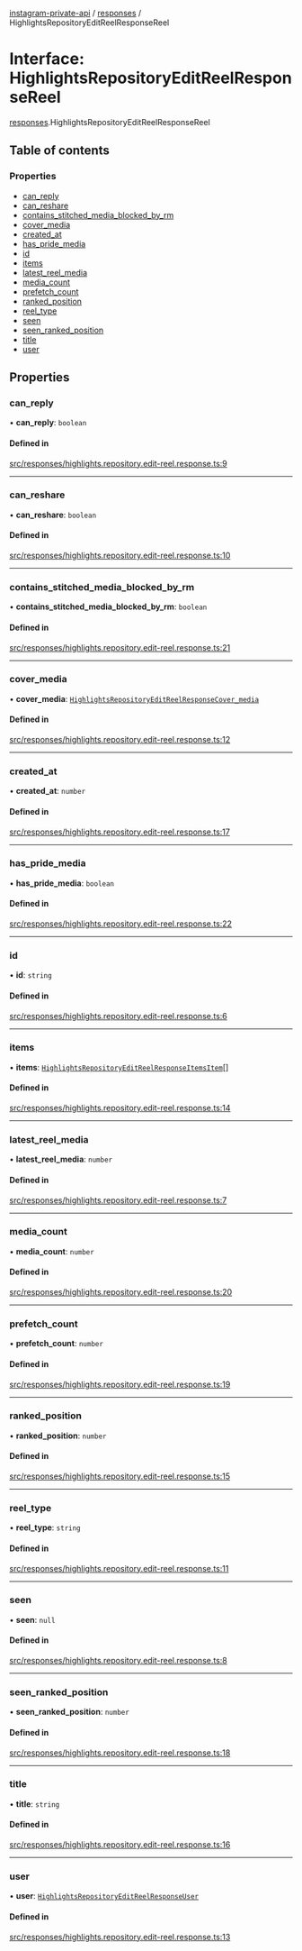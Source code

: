 [instagram-private-api](../../README.md) / [responses](../../modules/responses.md) / HighlightsRepositoryEditReelResponseReel

# Interface: HighlightsRepositoryEditReelResponseReel

[responses](../../modules/responses.md).HighlightsRepositoryEditReelResponseReel

## Table of contents

### Properties

- [can\_reply](HighlightsRepositoryEditReelResponseReel.md#can_reply)
- [can\_reshare](HighlightsRepositoryEditReelResponseReel.md#can_reshare)
- [contains\_stitched\_media\_blocked\_by\_rm](HighlightsRepositoryEditReelResponseReel.md#contains_stitched_media_blocked_by_rm)
- [cover\_media](HighlightsRepositoryEditReelResponseReel.md#cover_media)
- [created\_at](HighlightsRepositoryEditReelResponseReel.md#created_at)
- [has\_pride\_media](HighlightsRepositoryEditReelResponseReel.md#has_pride_media)
- [id](HighlightsRepositoryEditReelResponseReel.md#id)
- [items](HighlightsRepositoryEditReelResponseReel.md#items)
- [latest\_reel\_media](HighlightsRepositoryEditReelResponseReel.md#latest_reel_media)
- [media\_count](HighlightsRepositoryEditReelResponseReel.md#media_count)
- [prefetch\_count](HighlightsRepositoryEditReelResponseReel.md#prefetch_count)
- [ranked\_position](HighlightsRepositoryEditReelResponseReel.md#ranked_position)
- [reel\_type](HighlightsRepositoryEditReelResponseReel.md#reel_type)
- [seen](HighlightsRepositoryEditReelResponseReel.md#seen)
- [seen\_ranked\_position](HighlightsRepositoryEditReelResponseReel.md#seen_ranked_position)
- [title](HighlightsRepositoryEditReelResponseReel.md#title)
- [user](HighlightsRepositoryEditReelResponseReel.md#user)

## Properties

### can\_reply

• **can\_reply**: `boolean`

#### Defined in

[src/responses/highlights.repository.edit-reel.response.ts:9](https://github.com/Nerixyz/instagram-private-api/blob/4971f34/src/responses/highlights.repository.edit-reel.response.ts#L9)

___

### can\_reshare

• **can\_reshare**: `boolean`

#### Defined in

[src/responses/highlights.repository.edit-reel.response.ts:10](https://github.com/Nerixyz/instagram-private-api/blob/4971f34/src/responses/highlights.repository.edit-reel.response.ts#L10)

___

### contains\_stitched\_media\_blocked\_by\_rm

• **contains\_stitched\_media\_blocked\_by\_rm**: `boolean`

#### Defined in

[src/responses/highlights.repository.edit-reel.response.ts:21](https://github.com/Nerixyz/instagram-private-api/blob/4971f34/src/responses/highlights.repository.edit-reel.response.ts#L21)

___

### cover\_media

• **cover\_media**: [`HighlightsRepositoryEditReelResponseCover_media`](HighlightsRepositoryEditReelResponseCover_media.md)

#### Defined in

[src/responses/highlights.repository.edit-reel.response.ts:12](https://github.com/Nerixyz/instagram-private-api/blob/4971f34/src/responses/highlights.repository.edit-reel.response.ts#L12)

___

### created\_at

• **created\_at**: `number`

#### Defined in

[src/responses/highlights.repository.edit-reel.response.ts:17](https://github.com/Nerixyz/instagram-private-api/blob/4971f34/src/responses/highlights.repository.edit-reel.response.ts#L17)

___

### has\_pride\_media

• **has\_pride\_media**: `boolean`

#### Defined in

[src/responses/highlights.repository.edit-reel.response.ts:22](https://github.com/Nerixyz/instagram-private-api/blob/4971f34/src/responses/highlights.repository.edit-reel.response.ts#L22)

___

### id

• **id**: `string`

#### Defined in

[src/responses/highlights.repository.edit-reel.response.ts:6](https://github.com/Nerixyz/instagram-private-api/blob/4971f34/src/responses/highlights.repository.edit-reel.response.ts#L6)

___

### items

• **items**: [`HighlightsRepositoryEditReelResponseItemsItem`](HighlightsRepositoryEditReelResponseItemsItem.md)[]

#### Defined in

[src/responses/highlights.repository.edit-reel.response.ts:14](https://github.com/Nerixyz/instagram-private-api/blob/4971f34/src/responses/highlights.repository.edit-reel.response.ts#L14)

___

### latest\_reel\_media

• **latest\_reel\_media**: `number`

#### Defined in

[src/responses/highlights.repository.edit-reel.response.ts:7](https://github.com/Nerixyz/instagram-private-api/blob/4971f34/src/responses/highlights.repository.edit-reel.response.ts#L7)

___

### media\_count

• **media\_count**: `number`

#### Defined in

[src/responses/highlights.repository.edit-reel.response.ts:20](https://github.com/Nerixyz/instagram-private-api/blob/4971f34/src/responses/highlights.repository.edit-reel.response.ts#L20)

___

### prefetch\_count

• **prefetch\_count**: `number`

#### Defined in

[src/responses/highlights.repository.edit-reel.response.ts:19](https://github.com/Nerixyz/instagram-private-api/blob/4971f34/src/responses/highlights.repository.edit-reel.response.ts#L19)

___

### ranked\_position

• **ranked\_position**: `number`

#### Defined in

[src/responses/highlights.repository.edit-reel.response.ts:15](https://github.com/Nerixyz/instagram-private-api/blob/4971f34/src/responses/highlights.repository.edit-reel.response.ts#L15)

___

### reel\_type

• **reel\_type**: `string`

#### Defined in

[src/responses/highlights.repository.edit-reel.response.ts:11](https://github.com/Nerixyz/instagram-private-api/blob/4971f34/src/responses/highlights.repository.edit-reel.response.ts#L11)

___

### seen

• **seen**: ``null``

#### Defined in

[src/responses/highlights.repository.edit-reel.response.ts:8](https://github.com/Nerixyz/instagram-private-api/blob/4971f34/src/responses/highlights.repository.edit-reel.response.ts#L8)

___

### seen\_ranked\_position

• **seen\_ranked\_position**: `number`

#### Defined in

[src/responses/highlights.repository.edit-reel.response.ts:18](https://github.com/Nerixyz/instagram-private-api/blob/4971f34/src/responses/highlights.repository.edit-reel.response.ts#L18)

___

### title

• **title**: `string`

#### Defined in

[src/responses/highlights.repository.edit-reel.response.ts:16](https://github.com/Nerixyz/instagram-private-api/blob/4971f34/src/responses/highlights.repository.edit-reel.response.ts#L16)

___

### user

• **user**: [`HighlightsRepositoryEditReelResponseUser`](HighlightsRepositoryEditReelResponseUser.md)

#### Defined in

[src/responses/highlights.repository.edit-reel.response.ts:13](https://github.com/Nerixyz/instagram-private-api/blob/4971f34/src/responses/highlights.repository.edit-reel.response.ts#L13)
